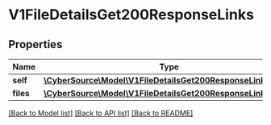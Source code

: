 # V1FileDetailsGet200ResponseLinks

## Properties
Name | Type | Description | Notes
------------ | ------------- | ------------- | -------------
**self** | [**\CyberSource\Model\V1FileDetailsGet200ResponseLinksSelf**](V1FileDetailsGet200ResponseLinksSelf.md) |  | [optional] 
**files** | [**\CyberSource\Model\V1FileDetailsGet200ResponseLinksFiles[]**](V1FileDetailsGet200ResponseLinksFiles.md) |  | [optional] 

[[Back to Model list]](../README.md#documentation-for-models) [[Back to API list]](../README.md#documentation-for-api-endpoints) [[Back to README]](../README.md)


